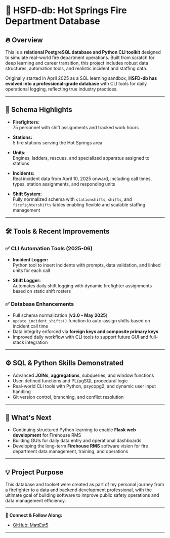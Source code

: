 # 🚒 HSFD-db: Hot Springs Fire Department Database

## 🔥 Overview

This is a **relational PostgreSQL database and Python CLI toolkit** designed to simulate real-world fire department operations. Built from scratch for deep learning and career transition, this project includes robust data structures, automation tools, and realistic incident and staffing data.

Originally started in April 2025 as a SQL learning sandbox, **HSFD-db has evolved into a professional-grade database** with CLI tools for daily operational logging, reflecting true industry practices.

---

## 🧱 Schema Highlights

- **Firefighters:**  
  75 personnel with shift assignments and tracked work hours

- **Stations:**  
  5 fire stations serving the Hot Springs area

- **Units:**  
  Engines, ladders, rescues, and specialized apparatus assigned to stations

- **Incidents:**  
  Real incident data from April 10, 2025 onward, including call times, types, station assignments, and responding units

- **Shift System:**  
  Fully normalized schema with `stationshifts`, `shifts`, and `firefightershifts` tables enabling flexible and scalable staffing management

---

## 🛠️ Tools & Recent Improvements

### ✅ **CLI Automation Tools (2025-06)**
- **Incident Logger:**  
  Python tool to insert incidents with prompts, data validation, and linked units for each call

- **Shift Logger:**  
  Automates daily shift logging with dynamic firefighter assignments based on static shift rosters

### ✅ **Database Enhancements**
- Full schema normalization (**v3.0 – May 2025**)
- `update_incident_shifts()` function to auto-assign shifts based on incident call time
- Data integrity enforced via **foreign keys and composite primary keys**
- Improved daily workflow with CLI tools to support future GUI and full-stack integration

---

## ⚙️ SQL & Python Skills Demonstrated

- Advanced **JOINs**, **aggregations**, subqueries, and window functions
- User-defined functions and PL/pgSQL procedural logic
- Real-world CLI tools with Python, psycopg2, and dynamic user input handling
- Git version control, branching, and conflict resolution

---

## 🚀 What's Next

- Continuing structured Python learning to enable **Flask web development** for Firehouse RMS
- Building GUIs for daily data entry and operational dashboards
- Developing the long-term **Firehouse RMS** software vision for fire department data management, training, and operations

---

## 💡 Project Purpose

This database and toolset were created as part of my personal journey from a firefighter to a data and backend development professional, with the ultimate goal of building software to improve public safety operations and data management efficiency.

---

🔗 **Connect & Follow Along:**  
- [GitHub: MattEst5](https://github.com/MattEst5)

---
